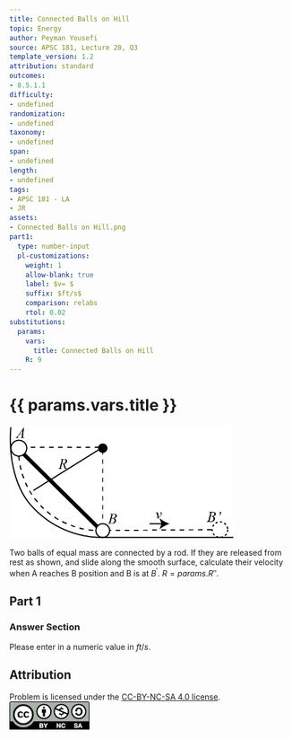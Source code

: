 ```yaml
---
title: Connected Balls on Hill
topic: Energy
author: Peyman Yousefi
source: APSC 181, Lecture 20, Q3
template_version: 1.2
attribution: standard
outcomes:
- 8.5.1.1
difficulty:
- undefined
randomization:
- undefined
taxonomy:
- undefined
span:
- undefined
length:
- undefined
tags:
- APSC 181 - LA
- JR
assets:
- Connected Balls on Hill.png
part1:
  type: number-input
  pl-customizations:
    weight: 1
    allow-blank: true
    label: $v= $
    suffix: $ft/s$
    comparison: relabs
    rtol: 0.02
substitutions:
  params:
    vars:
      title: Connected Balls on Hill
    R: 9
---
```

# {{ params.vars.title }}
<img src="Connected Balls on Hill.png" width=400>

Two balls of equal mass are connected by a rod.
If they are released from rest as shown, and slide along the smooth surface, calculate their velocity when A reaches B position and B is at $B^{\prime}$.
$R = {{params.R}}''$.

## Part 1

### Answer Section

Please enter in a numeric value in $ft/s$.

## Attribution

Problem is licensed under the [CC-BY-NC-SA 4.0 license](https://creativecommons.org/licenses/by-nc-sa/4.0/).<br> ![The Creative Commons 4.0 license requiring attribution-BY, non-commercial-NC, and share-alike-SA license.](https://raw.githubusercontent.com/firasm/bits/master/by-nc-sa.png)